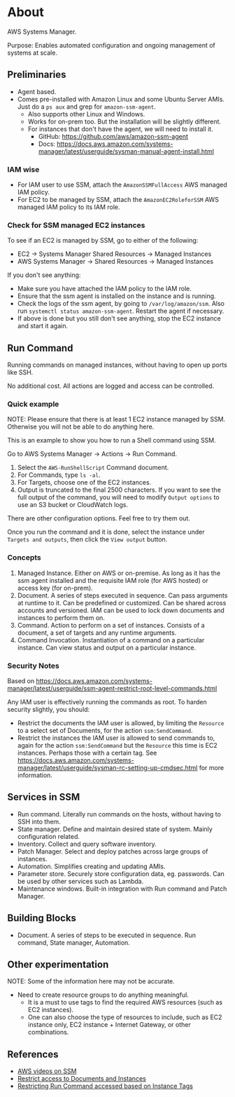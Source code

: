 # About

AWS Systems Manager.

Purpose: Enables automated configuration and ongoing management of systems at scale.

## Preliminaries

- Agent based.
- Comes pre-installed with Amazon Linux and some Ubuntu Server AMIs. Just do a `ps aux` and grep for `amazon-ssm-agent`.
  - Also supports other Linux and Windows.
  - Works for on-prem too. But the installation will be slightly different.
  - For instances that don't have the agent, we will need to install it.
    - GitHub: https://github.com/aws/amazon-ssm-agent
    - Docs: https://docs.aws.amazon.com/systems-manager/latest/userguide/sysman-manual-agent-install.html

### IAM wise

- For IAM user to use SSM, attach the `AmazonSSMFullAccess` AWS managed IAM policy.
- For EC2 to be managed by SSM, attach the `AmazonEC2RoleforSSM` AWS managed IAM policy to its IAM role.

### Check for SSM managed EC2 instances

To see if an EC2 is managed by SSM, go to either of the following:

- EC2 -> Systems Manager Shared Resources -> Managed Instances
- AWS Systems Manager -> Shared Resources -> Managed Instances

If you don't see anything:

- Make sure you have attached the IAM policy to the IAM role.
- Ensure that the ssm agent is installed on the instance and is running.
- Check the logs of the ssm agent, by going to `/var/log/amazon/ssm`. Also run `systemctl status amazon-ssm-agent`. Restart the agent if necessary.
- If above is done but you still don't see anything, stop the EC2 instance and start it again.


## Run Command

Running commands on managed instances, without having to open up ports like SSH.

No additional cost. All actions are logged and access can be controlled.

### Quick example

NOTE: Please ensure that there is at least 1 EC2 instance managed by SSM. Otherwise you will not be able to do anything here.

This is an example to show you how to run a Shell command using SSM.

Go to AWS Systems Manager -> Actions -> Run Command.

1. Select the `AWS-RunShellScript` Command document.
2. For Commands, type `ls -al`.
3. For Targets, choose one of the EC2 instances.
4. Output is truncated to the final 2500 characters. If you want to see the full output of the command, you will need to modify `Output options` to use an S3 bucket or CloudWatch logs.

There are other configuration options. Feel free to try them out.

Once you run the command and it is done, select the instance under `Targets and outputs`, then click the `View output` button.

### Concepts

1. Managed Instance. Either on AWS or on-premise. As long as it has the ssm agent installed and the requisite IAM role (for AWS hosted) or access key (for on-prem).
2. Document. A series of steps executed in sequence. Can pass arguments at runtime to it. Can be predefined or customized. Can be shared across accounts and versioned. IAM can be used to lock down documents and instances to perform them on.
3. Command. Action to perform on a set of instances. Consists of a document, a set of targets and any runtime arguments.
4. Command Invocation. Instantiation of a command on a particular instance. Can view status and output on a particular instance.

### Security Notes

Based on https://docs.aws.amazon.com/systems-manager/latest/userguide/ssm-agent-restrict-root-level-commands.html

Any IAM user is effectively running the commands as root. To harden security slightly, you should:

- Restrict the documents the IAM user is allowed, by limiting the `Resource` to a select set of Documents, for the action `ssm:SendCommand`.
- Restrict the instances the IAM user is allowed to send commands to, again for the action `ssm:SendCommand` but the `Resource` this time is EC2 instances. Perhaps those with a certain tag. See https://docs.aws.amazon.com/systems-manager/latest/userguide/sysman-rc-setting-up-cmdsec.html for more information.


## Services in SSM

- Run command. Literally run commands on the hosts, without having to SSH into them.
- State manager. Define and maintain desired state of system. Mainly configuration related.
- Inventory. Collect and query software inventory.
- Patch Manager. Select and deploy patches across large groups of instances.
- Automation. Simplifies creating and updating AMIs.
- Parameter store. Securely store configuration data, eg. passwords. Can be used by other services such as Lambda.
- Maintenance windows. Built-in integration with Run command and Patch Manager.


## Building Blocks

- Document. A series of steps to be executed in sequence. Run command, State manager, Automation.


## Other experimentation

NOTE: Some of the information here may not be accurate.

- Need to create resource groups to do anything meaningful.
  - It is a must to use tags to find the required AWS resources (such as EC2 instances).
  - One can also choose the type of resources to include, such as EC2 instance only, EC2 instance + Internet Gateway, or other combinations.

## References

- [AWS videos on SSM](https://www.youtube.com/watch?v=zwS8lssaY_k&list=PLhr1KZpdzukeH5jKyYi55ef9tEWAllypB&index=1)
- [Restrict access to Documents and Instances](https://docs.aws.amazon.com/systems-manager/latest/userguide/ssm-agent-restrict-root-level-commands.html)
- [Restricting Run Command accessed based on Instance Tags](https://docs.aws.amazon.com/systems-manager/latest/userguide/sysman-rc-setting-up-cmdsec.html)
